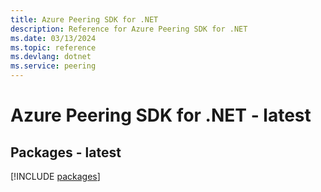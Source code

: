 ```yaml
---
title: Azure Peering SDK for .NET
description: Reference for Azure Peering SDK for .NET
ms.date: 03/13/2024
ms.topic: reference
ms.devlang: dotnet
ms.service: peering
---
```

# Azure Peering SDK for .NET - latest
## Packages - latest
[!INCLUDE [packages](peering-index.md)]